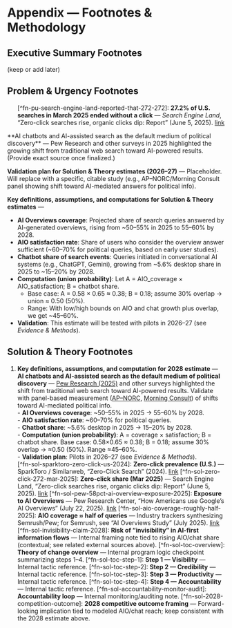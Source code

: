 # Appendix — Footnotes & Methodology

## Executive Summary Footnotes
(keep or add later)

## Problem & Urgency Footnotes

<ol>
[^fn-pu-search-engine-land-reported-that-272-272]: <strong>27.2% of U.S. searches in March 2025 ended without a click</strong> — <em>Search Engine Land</em>, “Zero-click searches rise, organic clicks dip: Report” (June 5, 2025). <a href="https://searchengineland.com/zero-click-searches-up-organic-clicks-down-456660">link</a>

[^fn-pu-semrushs-july-2025-study-reported-a-2025-]: <strong>13.14% of queries triggered AI Overviews in March 2025</strong> — <em>Semrush</em>, “AI Overviews Study: What 2025 SEO Data Tells Us About Google’s Search Shift” (July 2025). <a href="https://www.semrush.com/blog/semrush-ai-overviews-study/">link</a>

[^fn-pu-pew-ai-overviews-2025]: <strong>Users were less likely to click result links when an AI-generated summary appeared</strong> — <em>Pew Research Center</em>, “How Americans use Google’s AI Overviews” (July 22, 2025). <a href="https://www.pewresearch.org/short-reads/2025/07/22/google-users-are-less-likely-to-click-on-links-when-an-ai-summary-appears-in-the-results/">link</a>

[^fn-pu-us-ai-search-60]: <strong>~60% of U.S. adults use AI to search</strong> — <em>AP-NORC Center for Public Affairs Research</em>, “Generative AI and democratic engagement” (Aug. 2025). <a href="https://apnorc.org/projects/generative-ai-and-democratic-engagement/">link</a>

[^fn-pu-mc-ai-use-2025]: <strong>34% of Americans use AI for research</strong> — <em>Morning Consult</em>, Technology &amp; AI category trackers, weekly polling (accessed July 2025). <a href="https://morningconsult.com/category/technology/ai/">link</a>

[^fn-pu-brookings-podcasts-2023]: <strong>Podcast persuasion ecosystem shifts</strong> — <em>Brookings Institution</em>, “Podcasting and political persuasion” (2023). <a href="https://www.brookings.edu/articles/podcasting-and-political-persuasion/">link</a>

[^fn-pu-harvard-berkman-2020]: <strong>Media/network-building dynamics</strong> — <em>Harvard Berkman Klein Center</em>, “Media influence and networked political discourse” (2020). <a href="https://cyber.harvard.edu/story/2020-berkman-media-networked-politics">link</a>

[^fn-pu-politico-podcasts-2022]: <strong>Conservative podcast/media buildup</strong> — <em>Politico</em>, “How right-wing podcasts built influence in U.S. politics” (2022). <a href="https://www.politico.com/news/2022/10/18/conservative-podcasts-rise-00062141">link</a>
</ol>
<a id="fn-pu-we-now-face-a-far-more"></a>  
**AI chatbots and AI-assisted search as the default medium of political discovery** — Pew Research and other surveys in 2025 highlighted the growing shift from traditional web search toward AI-powered results. (Provide exact source once finalized.)

**Validation plan for Solution & Theory estimates (2026–27)** — Placeholder. Will replace with a specific, citable study (e.g., AP–NORC/Morning Consult panel showing shift toward AI-mediated answers for political info).

**Key definitions, assumptions, and computations for Solution & Theory estimates** —  
- **AI Overviews coverage**: Projected share of search queries answered by AI-generated overviews, rising from ~50–55% in 2025 to 55–60% by 2028.  
- **AIO satisfaction rate**: Share of users who consider the overview answer sufficient (~60–70% for political queries, based on early user studies).  
- **Chatbot share of search events**: Queries initiated in conversational AI systems (e.g., ChatGPT, Gemini), growing from ~5.6% desktop share in 2025 to ~15–20% by 2028.  
- **Computation (union probability)**: Let A = AIO_coverage × AIO_satisfaction; B = chatbot share.  
  - Base case: A = 0.58 × 0.65 ≈ 0.38; B = 0.18; assume 30% overlap → union ≈ 0.50 (50%).  
  - Range: With low/high bounds on AIO and chat growth plus overlap, we get ~45–60%.  
- **Validation**: This estimate will be tested with pilots in 2026–27 (see *Evidence & Methods*).

## Solution & Theory Footnotes

<ol>
  <li id="fn-sol-union-prob-2028"><strong>Key definitions, assumptions, and computation for 2028 estimate</strong> —
<strong>AI chatbots and AI-assisted search as the default medium of political discovery</strong> — <a href="https://www.pewresearch.org/short-reads/2025/07/22/google-users-are-less-likely-to-click-on-links-when-an-ai-summary-appears-in-the-results/">Pew Research (2025)</a> and other surveys highlighted the shift from traditional web search toward AI-powered results. Validate with panel-based measurement (<a href="https://apnorc.org/projects/generative-ai-and-democratic-engagement/">AP–NORC</a>, <a href="https://morningconsult.com/category/technology/ai/">Morning Consult</a>) of shifts toward AI-mediated political info.
<br/>
- <strong>AI Overviews coverage</strong>: ~50–55% in 2025 → 55–60% by 2028.<br/>
- <strong>AIO satisfaction rate</strong>: ~60–70% for political queries.<br/>
- <strong>Chatbot share</strong>: ~5.6% desktop in 2025 → 15–20% by 2028.<br/>
- <strong>Computation (union probability)</strong>: A = coverage × satisfaction; B = chatbot share. Base case: 0.58×0.65 ≈ 0.38; B = 0.18; assume 30% overlap → ≈0.50 (50%). Range ≈45–60%.<br/>
- <strong>Validation plan</strong>: Pilots in 2026–27 (see <em>Evidence &amp; Methods</em>).</li>
[^fn-sol-sparktoro-zero-click-us-2024]: <strong>Zero-click prevalence (U.S.)</strong> — SparkToro / Similarweb, “Zero-Click Search” (2024). <a href="https://sparktoro.com/blog/zero-click-searches-in-2024-new-similarweb-data/">link</a>
[^fn-sol-zero-click-272-mar-2025]: <strong>Zero-click share (Mar 2025)</strong> — Search Engine Land, “Zero-click searches rise, organic clicks dip: Report” (June 5, 2025). <a href="https://searchengineland.com/zero-click-searches-up-organic-clicks-down-456660">link</a>
[^fn-sol-pew-58pct-ai-overview-exposure-2025]: <strong>Exposure to AI Overviews</strong> — Pew Research Center, “How Americans use Google’s AI Overviews” (July 22, 2025). <a href="https://www.pewresearch.org/short-reads/2025/07/22/google-users-are-less-likely-to-click-on-links-when-an-ai-summary-appears-in-the-results/">link</a>
[^fn-sol-aio-coverage-roughly-half-2025]: <strong>AIO coverage ≈ half of queries</strong> — Industry trackers synthesizing Semrush/Pew; for Semrush, see “AI Overviews Study” (July 2025). <a href="https://www.semrush.com/blog/semrush-ai-overviews-study/">link</a>
[^fn-sol-invisibility-claim-2028]: <strong>Risk of “invisibility” in AI-first information flows</strong> — Internal framing note tied to rising AIO/chat share (contextual; see related external sources above).
[^fn-sol-toc-overview]: <strong>Theory of change overview</strong> — Internal program logic checkpoint summarizing steps 1–4.
[^fn-sol-toc-step-1]: <strong>Step 1 — Visibility</strong> — Internal tactic reference.
[^fn-sol-toc-step-2]: <strong>Step 2 — Credibility</strong> — Internal tactic reference.
[^fn-sol-toc-step-3]: <strong>Step 3 — Productivity</strong> — Internal tactic reference.
[^fn-sol-toc-step-4]: <strong>Step 4 — Accountability</strong> — Internal tactic reference.
[^fn-sol-accountability-monitor-audit]: <strong>Accountability loop</strong> — Internal monitoring/auditing note.
[^fn-sol-2028-competition-outcome]: <strong>2028 competitive outcome framing</strong> — Forward-looking implication tied to modeled AIO/chat reach; keep consistent with the 2028 estimate above.
</ol>
